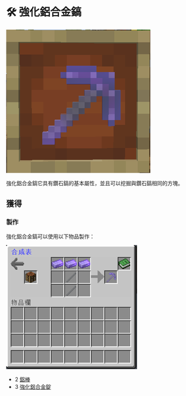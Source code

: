 # 🛠 強化鋁合金鎬

![](<../.gitbook/assets/image (85).png>)

強化鋁合金鎬它具有鑽石鎬的基本屬性，並且可以挖掘與鑽石鎬相同的方塊。

## 獲得

### 製作

強化鋁合金鎬可以使用以下物品製作：

![](<../.gitbook/assets/image (86).png>)

* 2 [鋁棒](aluminium-rod.md)
* 3 [強化鋁合金錠](reinforced-aluminium-alloy-ingot.md)
